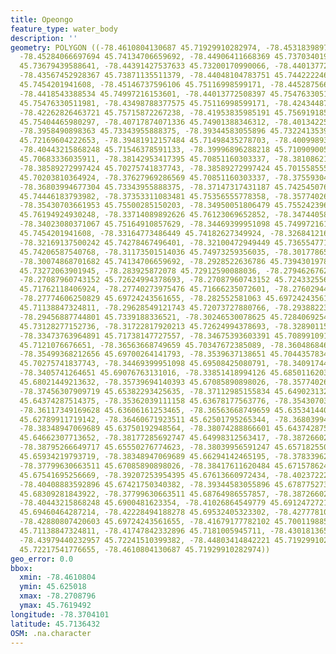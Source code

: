 ```yaml
---
title: Opeongo
feature_type: water_body
description: ''
geometry: POLYGON ((-78.4610804130687 45.71929910282974, -78.45318398973046 45.72553093137736,
  -78.45284066697694 45.74134706659692, -78.44906411668369 45.73703401938855, -78.44357095262191
  45.73679439588641, -78.44391427537633 45.73200170990066, -78.44013772508397 45.73104312334657,
  -78.43567452928367 45.73871135511379, -78.44048104783751 45.74422224631343, -78.44734750291516
  45.7454201941608, -78.45146737596106 45.75116998599171, -78.44528756639133 45.74997216153601,
  -78.4418543388534 45.74997216153601, -78.44013772508397 45.75476330511981, -78.43670449754515
  45.75476330511981, -78.43498788377575 45.75116998599171, -78.42434487840663 45.75308645165116,
  -78.42262826463721 45.75715872267238, -78.41953835985191 45.75691918554446, -78.41953835985191
  45.75404465980297, -78.40717874071336 45.74901388346312, -78.40134225389808 45.74134706659692,
  -78.3958490898363 45.73343955888375, -78.39344583055896 45.73224135396896, -78.39413247606689
  45.72169604222653, -78.39481912157484 45.71498435278703, -78.40099893114366 45.7181005945711,
  -78.40443215868248 45.71546378591133, -78.39996896288218 45.71090900516176, -78.39344583055896
  45.70683336035911, -78.38142953417395 45.70851160303337, -78.38108621142041 45.70275741837743,
  -78.38589272997424 45.70275741837743, -78.38589272997424 45.70155855535537, -78.37009988329687
  45.70203810364924, -78.37627969286569 45.70851160303337, -78.37559304735866 45.71498435278703,
  -78.36803994677304 45.73343955888375, -78.37147317431187 45.74254507614038, -78.37902627489657
  45.74446183793982, -78.37353311083481 45.75356555778358, -78.35774026415744 45.75260734140571,
  -78.35430703661953 45.75500285150203, -78.34950051806479 45.755242396856, -78.3481272270498
  45.76194924930248, -78.33714089892626 45.76123069652852, -78.34744058154186 45.75476330511981,
  -78.34023080371067 45.75164910857629, -78.34469399951098 45.74997216153601, -78.33405099414188
  45.7454201941608, -78.33164773486449 45.74182627349924, -78.32684121631068 45.74350346526592,
  -78.32169137500242 45.74278467496401, -78.32100472949449 45.73655477135537, -78.31070504687889
  45.74206587540768, -78.31173501514036 45.74973259356035, -78.30177865527919 45.74589936610202,
  -78.30074868701682 45.74134706659692, -78.2928522636786 45.73943019785747, -78.29079232715566
  45.73272063901945, -78.283925872078 45.72912590088036, -78.2794626762777 45.72529125851781,
  -78.27087960743152 45.72624994378693, -78.27087960743152 45.72433255679552, -78.28461251758596
  45.71762118406924, -78.27740273975476 45.71666235072601, -78.27602944873978 45.71138847324811,
  -78.27774606250829 45.69724243561655, -78.282552581063 45.69724243561655, -78.29628549121743
  45.71138847324811, -78.29628549121743 45.72073727880766, -78.29388223194007 45.73128277152736,
  -78.29456887744801 45.7339188336521, -78.30246530078625 45.72840692548895, -78.30795846484801
  45.73128277152736, -78.31722817920213 45.72624994378693, -78.32890115283361 45.72672928025209,
  -78.33473763964891 45.71738147727557, -78.34675393603391 45.70899109168506, -78.35053048632628
  45.7121076676651, -78.36563668749659 45.70347672385089, -78.36048684618834 45.69388522325646,
  -78.35499368212656 45.69700264141793, -78.3539637138651 45.70443578341903, -78.3481272270498
  45.70275741837743, -78.34469399951098 45.69508425080791, -78.34091744921862 45.6943648373621,
  -78.3405741264651 45.69076763131016, -78.33851418994126 45.68501162037559, -78.35636697314246
  45.68021449213632, -78.35739694140393 45.67085890898026, -78.35774026415744 45.66366124222962,
  -78.37456307909719 45.65382293425635, -78.37112985155834 45.64902313234435, -78.37318978808129
  45.64374287514375, -78.35362039111158 45.63678177563776, -78.35430703661953 45.63270072901154,
  -78.36117349169628 45.63606161253465, -78.36563668749659 45.63534144017628, -78.36117349169628
  45.62789911719142, -78.36460671923511 45.62501795265344, -78.36803994677304 45.63318086756965,
  -78.38348947069689 45.63750192948564, -78.38074288866601 45.64374287514375, -78.37868295214305
  45.64662307713652, -78.38177285692747 45.64998312563417, -78.38726602098923 45.65022312138542,
  -78.38795266649717 45.65550276774623, -78.38039956591247 45.65718255084783, -78.37936959765099
  45.65934219793719, -78.38348947069689 45.66294142465195, -78.37833962938953 45.6667803447861,
  -78.37799630663511 45.67085890898026, -78.38417611620484 45.67157862475273, -78.38795266649717
  45.67541695256669, -78.39207253954395 45.67613660972434, -78.40237222215956 45.67277813047374,
  -78.40408883592896 45.67421750340382, -78.39344583055896 45.67877527345538, -78.37833962938953
  45.68309281843922, -78.37799630663511 45.68764986557857, -78.38726602098923 45.6898083372874,
  -78.40443215868248 45.6900481623354, -78.41026864549779 45.69124727215195, -78.41267190477514
  45.69460464287214, -78.42228494188278 45.69532405323302, -78.42777810594455 45.69460464287214,
  -78.42880807420603 45.69724243561655, -78.41679177782102 45.70011988579504, -78.41061196825218
  45.71138847324811, -78.41747842332896 45.7181005945711, -78.43018136522193 45.72121666257336,
  -78.43979440232957 45.72241510399382, -78.44803414842221 45.71929910282974, -78.4507807304531
  45.72217541776655, -78.4610804130687 45.71929910282974))
geo_error: 0.0
bbox:
  xmin: -78.4610804
  ymin: 45.625018
  xmax: -78.2708796
  ymax: 45.7619492
longitude: -78.3704101
latitude: 45.7136432
OSM: .na.character
---
```

